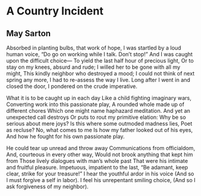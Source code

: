 # A Country Incident
## May Sarton
Absorbed in planting bulbs, that work of hope,
I was startled by a loud human voice,
“Do go on working while I talk. Don’t stop!”
And I was caught upon the difficult choice—
To yield the last half hour of precious light,
Or to stay on my knees, absurd and rude;
I willed her to be gone with all my might,
This kindly neighbor who destroyed a mood;
I could not think of next spring any more,
I had to re-assess the way I live.
Long after I went in and closed the door,
I pondered on the crude imperative.

What it is to be caught up in each day
Like a child fighting imaginary wars,
Converting work into this passionate play,
A rounded whole made up of different chores
Which one might name haphazard meditation.
And yet an unexpected call destroys
Or puts to rout my primitive elation:
Why be so serious about mere joys?
Is this where some outmoded madness lies,
Poet as recluse? No, what comes to me
Is how my father looked out of his eyes,
And how he fought for his own passionate play.

He could tear up unread and throw away
Communications from officialdom,
And, courteous in every other way,
Would not brook anything that kept him from
Those lively dialogues with man’s whole past
That were his intimate and fruitful pleasure.
Impetuous, impatient to the last,
“Be adamant, keep clear, strike for your treasure!”
I hear the youthful ardor in his voice
(And so I must forgive a self in labor).
I feel his unrepentant smiling choice,
(And so I ask forgiveness of my neighbor).